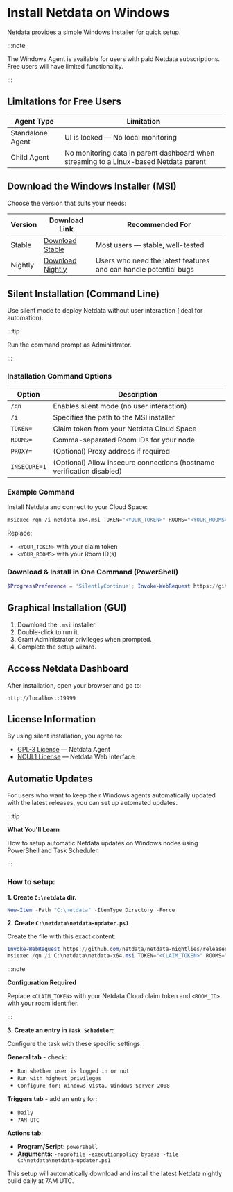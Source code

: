 # Install Netdata on Windows

Netdata provides a simple Windows installer for quick setup.

:::note

The Windows Agent is available for users with paid Netdata subscriptions.  
Free users will have limited functionality.

:::

## Limitations for Free Users

| Agent Type       | Limitation                                                                            |
|------------------|---------------------------------------------------------------------------------------|
| Standalone Agent | UI is locked — No local monitoring                                                    |
| Child Agent      | No monitoring data in parent dashboard when streaming to a Linux-based Netdata parent |

## Download the Windows Installer (MSI)

Choose the version that suits your needs:

| Version | Download Link                                                                                             | Recommended For                                                  |
|---------|-----------------------------------------------------------------------------------------------------------|------------------------------------------------------------------|
| Stable  | [Download Stable](https://github.com/netdata/netdata/releases/latest/download/netdata-x64.msi)            | Most users — stable, well-tested                                 |
| Nightly | [Download Nightly](https://github.com/netdata/netdata-nightlies/releases/latest/download/netdata-x64.msi) | Users who need the latest features and can handle potential bugs |

## Silent Installation (Command Line)

Use silent mode to deploy Netdata without user interaction (ideal for automation).

:::tip

Run the command prompt as Administrator.

:::

### Installation Command Options

| Option       | Description                                                            |
|--------------|------------------------------------------------------------------------|
| `/qn`        | Enables silent mode (no user interaction)                              |
| `/i`         | Specifies the path to the MSI installer                                |
| `TOKEN=`     | Claim token from your Netdata Cloud Space                              |
| `ROOMS=`     | Comma-separated Room IDs for your node                                 |
| `PROXY=`     | (Optional) Proxy address if required                                   |
| `INSECURE=1` | (Optional) Allow insecure connections (hostname verification disabled) |

### Example Command

Install Netdata and connect to your Cloud Space:

```bash
msiexec /qn /i netdata-x64.msi TOKEN="<YOUR_TOKEN>" ROOMS="<YOUR_ROOMS>"
```

Replace:

- `<YOUR_TOKEN>` with your claim token
- `<YOUR_ROOMS>` with your Room ID(s)

### Download & Install in One Command (PowerShell)

```powershell
$ProgressPreference = 'SilentlyContinue'; Invoke-WebRequest https://github.com/netdata/netdata/releases/latest/download/netdata-x64.msi -OutFile "netdata-x64.msi"; msiexec /qn /i netdata-x64.msi TOKEN=<YOUR_TOKEN> ROOMS=<YOUR_ROOMS>
```

## Graphical Installation (GUI)

1. Download the `.msi` installer.
2. Double-click to run it.
3. Grant Administrator privileges when prompted.
4. Complete the setup wizard.

## Access Netdata Dashboard

After installation, open your browser and go to:

```
http://localhost:19999
```

## License Information

By using silent installation, you agree to:

- [GPL-3 License](https://raw.githubusercontent.com/netdata/netdata/refs/heads/master/LICENSE) — Netdata Agent
- [NCUL1 License](https://app.netdata.cloud/LICENSE.txt) — Netdata Web Interface

## Automatic Updates

For users who want to keep their Windows agents automatically updated with the latest releases, you can set up automated updates.

:::tip 

**What You'll Learn**

How to setup automatic Netdata updates on Windows nodes using PowerShell and Task Scheduler.

:::

### How to setup:

**1. Create `C:\netdata` dir.**

```powershell
New-Item -Path "C:\netdata" -ItemType Directory -Force
```

**2. Create `C:\netdata\netdata-updater.ps1`**

Create the file with this exact content:

```powershell
Invoke-WebRequest https://github.com/netdata/netdata-nightlies/releases/latest/download/netdata-x64.msi -OutFile C:\netdata\netdata-x64.msi
msiexec /qn /i C:\netdata\netdata-x64.msi TOKEN="<CLAIM_TOKEN>" ROOMS="<ROOM_ID>" 
```

:::note 

**Configuration Required**

Replace `<CLAIM_TOKEN>` with your Netdata Cloud claim token and `<ROOM_ID>` with your room identifier.

:::

**3. Create an entry in `Task Scheduler`:**

Configure the task with these specific settings:

**General tab** - check:
- `Run whether user is logged in or not`
- `Run with highest privileges`
- `Configure for: Windows Vista, Windows Server 2008`

**Triggers tab** - add an entry for:
- `Daily`
- `7AM UTC`

**Actions tab**:
- **Program/Script:** `powershell`
- **Arguments:** `-noprofile -executionpolicy bypass -file C:\netdata\netdata-updater.ps1`

This setup will automatically download and install the latest Netdata nightly build daily at 7AM UTC.
